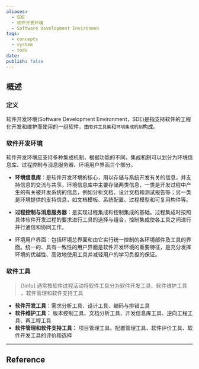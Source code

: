 ```yaml
---
aliases:
  - SDE
  - 软件开发环境
  - Software Development Environmen
tags:
  - concepts
  - system
  - todo
date: 
publish: false
---
```


## 概述

### 定义

软件开发环境(Software Development Environment，SDE)是指支持软件的工程化开发和维护而使用的一组软件，由`软件工具集`和`环境集成机制`构成。

### 软件开发环境

软件开发环境应支持多种集成机制，根据功能的不同，集成机制可以划分为环境信息库、过程控制与消息服务器、环境用户界面三个部分。

- **环境信息库**：是软件开发环境的核心，用以存储与系统开发有关的信息，并支持信息的交流与共享。环境信息库中主要存储两类信息，一类是开发过程中产生的有关被开发系统的信息，例如分析文档、设计文档和测试报告等；另一类是环境提供的支持信息，如文档模板、系统配置、过程模型和可复用构件等。

- **过程控制与消息服务器**：是实现过程集成和控制集成的基础。过程集成时按照具体软件开发过程的要求进行工具的选择与组合，控制集成使各工具之间进行并行通信和协同工作。

 - 环境用户界面：包括环境总界面和由它实行统一控制的各环境部件及工具的界面。统一的、具有一致性的用户界面是软件开发环境的重要特征，是充分发挥环境的优越性、高效地使用工具并减轻用户的学习负担的保证。

### 软件工具

> [!info] 通常按软件过程活动将软件工具分为软件开发工具、软件维护工具 、软件管理和软件支持工具

- **软件开发工具**：需求分析工具、设计工具、编码与排错工具
- **软件维护工具：** 版本控制工具、文档分析工具、开发信息库工具、逆向工程工具、再工程工具
- **软件管理和软件支持工具：** 项目管理工具、配置管理工具、软件评价工具、软件开发工具的评价和选择

***
## Reference


